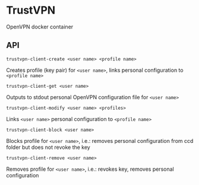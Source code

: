 # TrustVPN

OpenVPN docker container

## API

```
trustvpn-client-create <user name> <profile name>
```
Creates profile (key pair) for ```<user name>```,  links personal configuration to ```<profile name>```

```
trustvpn-client-get <user name>
```
Outputs to stdout personal OpenVPN configuration file for ```<user name>```

```
trustvpn-client-modify <user name> <profiles>
```
Links ```<user name>``` personal configuration to ```<profile name>```

```
trustvpn-client-block <user name>
```
Blocks profile for ```<user name>```, i.e.:  removes personal configuration from ccd folder but does not revoke the key

```
trustvpn-client-remove <user name>
```
Removes profile for ```<user name>```, i.e.: revokes key, removes personal configuration
